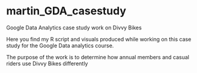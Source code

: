 # martin_GDA_casestudy
Google Data Analytics case study work on Divvy Bikes

Here you find my R script and visuals produced while working on this case study for the Google Data analytics course.

The purpose of the work is to determine how annual members and casual riders use Divvy Bikes differently
